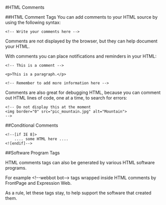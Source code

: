 #HTML Comments

##HTML Comment Tags
You can add comments to your HTML source by using the following syntax:
	
	<!-- Write your comments here -->
	
Comments are not displayed by the browser, but they can help document your HTML.

With comments you can place notifications and reminders in your HTML:

	<!-- This is a comment -->
	
	<p>This is a paragraph.</p>
	
	<!-- Remember to add more information here -->
	
Comments are also great for debugging HTML, because you can comment out HTML lines of code, one at a time, to search for errors:

	<!-- Do not display this at the moment
	<img border="0" src="pic_mountain.jpg" alt="Mountain">
	-->

##Conditional Comments

	<!--[if IE 8]>
	    .... some HTML here ....
	<![endif]-->
	
	
##Software Program Tags

HTML comments tags can also be generated by various HTML software programs.

For example \<!--webbot bot--> tags wrapped inside HTML comments by FrontPage and Expression Web.

As a rule, let these tags stay, to help support the software that created them.